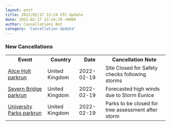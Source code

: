 ```yaml
---
layout: post
title: 2022/02/17 12:24 UTC Update
date: 2022-02-17 12:24:29 +0000
author: Cancellations Bot
category: 'Cancellation Update'
---
```


<h3>New Cancellations</h3>
<div class='hscrollable'>
<table style='width: 100%'>
    <tr>
        <th>Event</th>
        <th>Country</th>
        <th>Date</th>
        <th>Cancellation Note</th>
    </tr>
    <tr>
        <td><a href="https://www.parkrun.org.uk/aliceholt">Alice Holt parkrun</a></td>
        <td>United Kingdom</td>
        <td>2022-02-19</td>
        <td>Site Closed for Safety checks following storms</td>
    </tr>
    <tr>
        <td><a href="https://www.parkrun.org.uk/severnbridge">Severn Bridge parkrun</a></td>
        <td>United Kingdom</td>
        <td>2022-02-19</td>
        <td>Forecasted high winds due to Storm Eunice</td>
    </tr>
    <tr>
        <td><a href="https://www.parkrun.org.uk/universityparks">University Parks parkrun</a></td>
        <td>United Kingdom</td>
        <td>2022-02-19</td>
        <td>Parks to be closed for tree assessment after storm</td>
    </tr>
</table>
</div>
